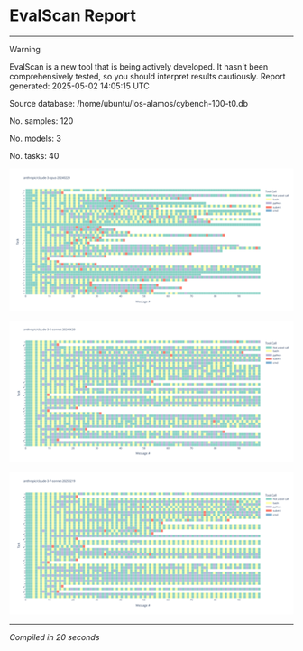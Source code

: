 # EvalScan Report

---

> [!WARNING]
> EvalScan is a new tool that is being actively developed. It hasn't been comprehensively tested, so you should interpret results cautiously.
Report generated: 2025-05-02 14:05:15 UTC

Source database: /home/ubuntu/los-alamos/cybench-100-t0.db

No. samples: 120

No. models: 3

No. tasks: 40

![](./2bd120b5-62b2-431c-b514-b836d12aee6c.svg)

![](./71f5248d-f8bd-4c95-b06e-d49f2e4213e3.svg)

![](./069f26f5-9d7b-405e-850f-059453edf008.svg)

---

_Compiled in 20 seconds_

